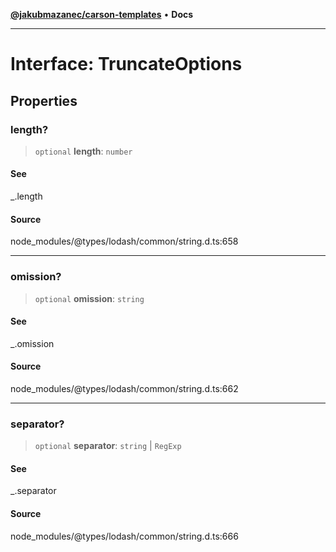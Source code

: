[**@jakubmazanec/carson-templates**](../../../README.md) • **Docs**

---

# Interface: TruncateOptions

## Properties

### length?

> `optional` **length**: `number`

#### See

\_.length

#### Source

node_modules/@types/lodash/common/string.d.ts:658

---

### omission?

> `optional` **omission**: `string`

#### See

\_.omission

#### Source

node_modules/@types/lodash/common/string.d.ts:662

---

### separator?

> `optional` **separator**: `string` \| `RegExp`

#### See

\_.separator

#### Source

node_modules/@types/lodash/common/string.d.ts:666
